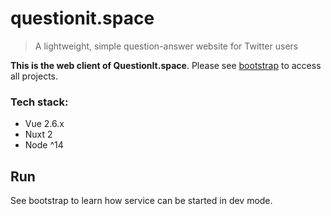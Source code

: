 # questionit.space

> A lightweight, simple question-answer website for Twitter users

**This is the web client of QuestionIt.space**. Please see [bootstrap](https://github.com/alkihis/questionit.bootstrap) to access all projects.

### Tech stack:
- Vue 2.6.x
- Nuxt 2
- Node ^14

## Run

See bootstrap to learn how service can be started in dev mode.
